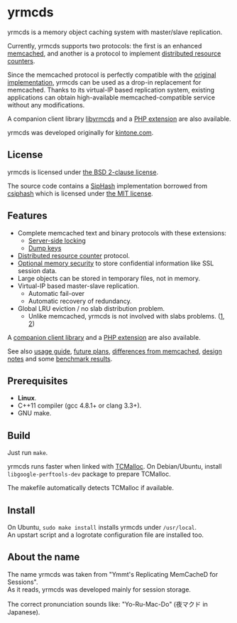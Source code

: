 yrmcds
======

yrmcds is a memory object caching system with master/slave replication.

Currently, yrmcds supports two protocols: the first is an enhanced
[memcached][], and another is a protocol to implement
[distributed resource counters](docs/counter.md).

Since the memcached protocol is perfectly compatible with the
[original implementation][memcached], yrmcds can be used as a drop-in
replacement for memcached.  Thanks to its virtual-IP based replication
system, existing applications can obtain high-available
memcached-compatible service without any modifications.

A companion client library [libyrmcds][] and a [PHP extension][php-yrmcds]
are also available.

yrmcds was developed originally for [kintone.com][kintone].

License
-------

yrmcds is licensed under [the BSD 2-clause license][bsd2].

The source code contains a [SipHash][] implementation borrowed from
[csiphash][] which is licensed under [the MIT license][mit].

Features
--------

* Complete memcached text and binary protocols with these extensions:
    * [Server-side locking](docs/locking.md)
    * [Dump keys](docs/keys.md)
* [Distributed resource counter](docs/counter.md) protocol.
* [Optional memory security](docs/usage.md#secure_erase) to store
  confidential information like SSL session data.
* Large objects can be stored in temporary files, not in memory.
* Virtual-IP based master-slave replication.
    * Automatic fail-over
    * Automatic recovery of redundancy.
* Global LRU eviction / no slab distribution problem.
    * Unlike memcached, yrmcds is not involved with slabs problems.
      ([1][slab1], [2][slab2])

A [companion client library][libyrmcds] and a [PHP extension][php-yrmcds]
are also available.

See also [usage guide](docs/usage.md), [future plans](docs/future.md),
[differences from memcached](docs/diffs.md), [design notes](docs/design.md)
and some [benchmark results](docs/bench.md).

Prerequisites
-------------

* **Linux**.
* C++11 compiler (gcc 4.8.1+ or clang 3.3+).
* GNU make.

Build
-----

Just run `make`.

yrmcds runs faster when linked with [TCMalloc](tcmalloc).
On Debian/Ubuntu, install `libgoogle-perftools-dev` package to prepare TCMalloc.

The makefile automatically detects TCMalloc if available.

Install
-------

On Ubuntu, `sudo make install` installs yrmcds under `/usr/local`.  
An upstart script and a logrotate configuration file are installed too.

About the name
--------------

The name yrmcds was taken from "Ymmt's Replicating MemCacheD for Sessions".  
As it reads, yrmcds was developed mainly for session storage.

The correct pronunciation sounds like: "Yo-Ru-Mac-Do" (夜マクド in Japanese).


[memcached]: http://memcached.org/
[bsd2]: http://opensource.org/licenses/BSD-2-Clause
[SipHash]: https://131002.net/siphash/
[csiphash]: https://github.com/majek/csiphash
[mit]: http://opensource.org/licenses/MIT
[libyrmcds]: http://cybozu.github.io/libyrmcds/
[php-yrmcds]: http://cybozu.github.io/php-yrmcds/
[slab1]: http://nosql.mypopescu.com/post/13506116892/memcached-internals-memory-allocation-eviction
[slab2]: https://groups.google.com/forum/#!topic/memcached/DuJNy5gbQ0o
[kintone]: https://www.kintone.com/
[tcmalloc]: http://goog-perftools.sourceforge.net/doc/tcmalloc.html
